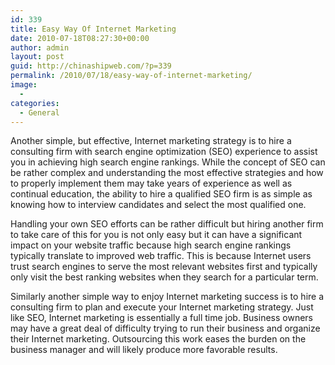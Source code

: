 ```yaml
---
id: 339
title: Easy Way Of Internet Marketing
date: 2010-07-18T08:27:30+00:00
author: admin
layout: post
guid: http://chinashipweb.com/?p=339
permalink: /2010/07/18/easy-way-of-internet-marketing/
image:
  - 
categories:
  - General
---
```

Another simple, but effective, Internet marketing strategy is to hire a consulting firm with search engine optimization (SEO) experience to assist you in achieving high search engine rankings. While the concept of SEO can be rather complex and understanding the most effective strategies and how to properly implement them may take years of experience as well as continual education, the ability to hire a qualified SEO firm is as simple as knowing how to interview candidates and select the most qualified one. 

Handling your own SEO efforts can be rather difficult but hiring another firm to take care of this for you is not only easy but it can have a significant impact on your website traffic because high search engine rankings typically translate to improved web traffic. This is because Internet users trust search engines to serve the most relevant websites first and typically only visit the best ranking websites when they search for a particular term. 

Similarly another simple way to enjoy Internet marketing success is to hire a consulting firm to plan and execute your Internet marketing strategy. Just like SEO, Internet marketing is essentially a full time job. Business owners may have a great deal of difficulty trying to run their business and organize their Internet marketing. Outsourcing this work eases the burden on the business manager and will likely produce more favorable results.